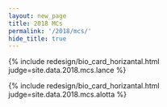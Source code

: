 ```yaml
---
layout: new_page
title: 2018 MCs
permalink: '/2018/mcs/'
hide_title: true
---
```


{% include redesign/bio_card_horizantal.html judge=site.data.2018.mcs.lance %}

<div class="vspace3"> </div>

{% include redesign/bio_card_horizantal.html judge=site.data.2018.mcs.alotta %}
